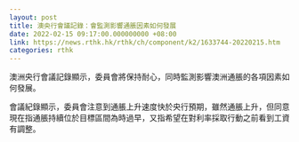 ```yaml
---
layout: post
title: 澳央行會議記錄：會監測影響通脹因素如何發展
date: 2022-02-15 09:17:00.000000000 +08:00
link: https://news.rthk.hk/rthk/ch/component/k2/1633744-20220215.htm
categories: rthk
---
```


澳洲央行會議記錄顯示，委員會將保持耐心，同時監測影響澳洲通脹的各項因素如何發展。

會議紀錄顯示，委員會注意到通脹上升速度快於央行預期，雖然通脹上升，但同意現在指通脹持續位於目標區間為時過早，又指希望在對利率採取行動之前看到工資有調整。
